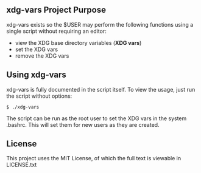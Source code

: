 [comment]: <> (Copyright 2020 H. Muller, hxmuller@gmail.com)
[comment]: <> (SPDX-License-Identifier: MIT License)

## xdg-vars Project Purpose

xdg-vars exists so the $USER may perform the following
functions using a single script without requiring an
editor:

* view the XDG base directory variables (**XDG vars**)
* set the XDG vars
* remove the XDG vars

## Using xdg-vars

xdg-vars is fully documented in the script itself. To view
the usage, just run the script without options:

```
$ ./xdg-vars
```

The script can be run as the root user to set the XDG vars
in the system .bashrc. This will set them for new users as
they are created.

## License

This project uses the MIT License, of which the full text
is viewable in LICENSE.txt
